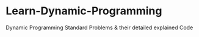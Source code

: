 # Learn-Dynamic-Programming
Dynamic Programming Standard Problems &amp; their detailed explained Code
